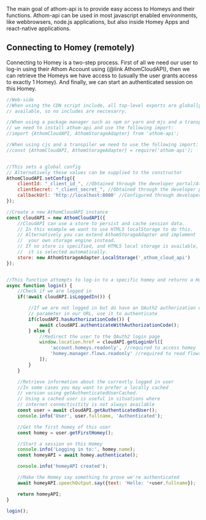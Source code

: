 The main goal of athom-api is to provide easy access to Homeys and their functions. Athom-api can be used in most javascript enabled environments, like webbrowsers, node.js applications, but also inside Homey Apps and react-native applications.

## Connecting to Homey (remotely)
Connecting to Homey is a two-step process. First of all we need our user to log-in using their Athom Account using {@link AthomCloudAPI}, then we can retrieve the Homeys we have access to (usually the user grants access to exactly 1 Homey). And finally, we can start an authenticated session on this Homey.

```js
//Web-side
//When using the CDN script include, all top-level exports are globally 
// available, so no includes are neccesarry.

//When using a package manager such as npm or yarn and mjs and a transpiler,
// we need to install athom-api and use the following import:
//import {AthomCloudAPI, AthomStorageAdapter} from 'athom-api';

//When using cjs and a transpiler we need to use the following import:
//const {AthomCloudAPI, AthomStorageAdapter} = require('athom-api');


//This sets a global config 
// Alternatively these values can be supplied to the constructor 
AthomCloudAPI.setConfig({
    clientId: "_client_id_", //Obtained through the developer portal/Athom
    clientSecret: "_client_secret_", //Obtained through the developer portal/Athom
    callbackUrl: 'http://localhost:8080' //Configured through developer portal
});

//Create a new AthomCloudAPI instance
const cloudAPI = new AthomCloudAPI({
    //CloudAPI can use a store to persist and cache session data.
    // In this example we want to use HTML5 localStorage to do this.
    // Alternatively you can extend AthomStorageAdapter and implement
    //  your own storage engine instead.
    // If no store is specified, and HTML5 local storage is available, 
    //  it is selected automatically.
    store: new AthomStorageAdapter.LocalStorage('_athom_cloud_api')
});


//This function attempts to log-in to a specific homey and returns a HomeyAPI
async function login() {
    //Check if we are logged in
    if(!await cloudAPI.isLoggedIn()) {

        //If we are not logged in but do have an OAuth2 authorization code 
        // parameter in our URL, use it to authenticate
        if(cloudAPI.hasAuthorizationCode()) {
            await cloudAPI.authenticateWithAuthorizationCode();
        } else {
            //Redirect the user to the OAuth2 login page
            window.location.href = cloudAPI.getLoginUrl([
                'account.homeys.readonly', //required to access homey
                'homey.manager.flows.readonly' //required to read flows
            ]);
        }
    }

    //Retrieve information about the currently logged in user
    //In some cases you may want to prefer a locally cached 
    // version using getAuthenticatedUserCached. 
    // Using a cached user is useful in situations where 
    // internet connectivitity is not always available
    const user = await cloudAPI.getAuthenticatedUser();
    console.info('User', user.fullname, 'Authenticated');

    //Get the first homey of this user
    const homey = user.getFirstHomey();

    //Start a session on this Homey
    console.info('Logging in to:', homey.name);
    const homeyAPI = await homey.authenticate();

    console.info('homeyAPI created');

    //Make the Homey say something to prove we're authenticated
    await homeyAPI.speechOutput.say({text: 'Hello: '+user.fullname});

    return homeyAPI;
}

login();
```
